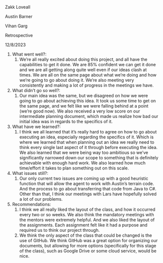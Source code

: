 ﻿Zakk Loveall

Austin Barner

Vihan Garg

Retrospective

12/8/2023

1. What went well?:
   1. We’re all really excited about doing this project, and all have the capabilities to get it done. We are 85% confident we can get it done and we are all getting along quite well even if our ideas clash at times. We are all on the same page about what we’re doing and how we’re going to go about doing it. We’re also meeting very consistently and making a lot of progress in the meetings we have.
1. What didn’t go so well?:
   1. Our main idea was the same, but we disagreed on how we were going to go about achieving this idea. It took us some time to get on the same page, and we felt like we were falling behind at a point (we’re good now). We also received a very low score on our intermediate planning document, which made us realize how bad our initial idea was in regards to the specifics of it.
1. What have we learned?:
   1. I think we all learned that it’s really hard to agree on how to go about executing an idea, especially regarding the specifics of it. Which is where we learned that when planning out an idea we really need to think every single last aspect of it through before executing the idea. We also learned that we were being way too ambitious so we’ve significantly narrowed down our scope to something that is definitely achievable with enough hard work. We also learned how much time/effort it takes to plan something out on this scale.
1. What issues still?:
   1. Our only current two issues are coming up with a good heuristic function that will allow the agent to work with Austin’s terrain code. And the process to go about transferring that code from Java to C#. Other than that, I think our meetings with Lars have hopefully solved a lot of our problems.
1. Recommendations:
   1. I think we all really liked the layout of the class, and how it occurred every two or so weeks. We also think the mandatory meetings with the mentors were extremely helpful. And we also liked the layout of the assignments. Each assignment felt like it had a purpose and required us to think our project through.
   1. We think the only aspect of the class that could be changed is the use of GitHub. We think GitHub was a great option for organizing our documents, but allowing for more options (specifically for this stage of the class), such as Google Drive or some cloud service, would be nice.
